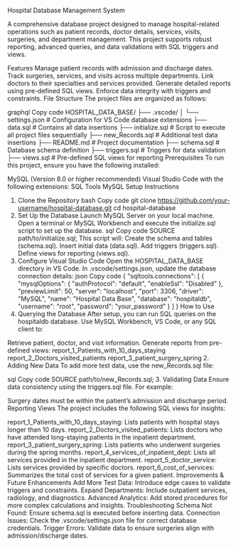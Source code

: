 Hospital Database Management System

A comprehensive database project designed to manage hospital-related operations such as patient records, doctor details, services, visits, surgeries, and department management. This project supports robust reporting, advanced queries, and data validations with SQL triggers and views.

Features
Manage patient records with admission and discharge dates.
Track surgeries, services, and visits across multiple departments.
Link doctors to their specialties and services provided.
Generate detailed reports using pre-defined SQL views.
Enforce data integrity with triggers and constraints.
File Structure
The project files are organized as follows:

graphql
Copy code
HOSPITAL_DATA_BASE/
├── .vscode/
│   └── settings.json     # Configuration for VS Code database extensions
├── data.sql              # Contains all data insertions
├── initialize.sql        # Script to execute all project files sequentially
├── new_Records.sql       # Additional test data insertions
├── README.md             # Project documentation
├── schema.sql            # Database schema definition
├── triggers.sql          # Triggers for data validation
├── views.sql             # Pre-defined SQL views for reporting
Prerequisites
To run this project, ensure you have the following installed:

MySQL (Version 8.0 or higher recommended)
Visual Studio Code with the following extensions:
SQL Tools
MySQL
Setup Instructions
1. Clone the Repository
bash
Copy code
git clone https://github.com/your-username/hospital-database.git
cd hospital-database
2. Set Up the Database
Launch MySQL Server on your local machine.
Open a terminal or MySQL Workbench and execute the initialize.sql script to set up the database.
sql
Copy code
SOURCE path/to/initialize.sql;
This script will:
Create the schema and tables (schema.sql).
Insert initial data (data.sql).
Add triggers (triggers.sql).
Define views for reporting (views.sql).
3. Configure Visual Studio Code
Open the HOSPITAL_DATA_BASE directory in VS Code.
In .vscode/settings.json, update the database connection details:
json
Copy code
{
   "sqltools.connections": [
      {
         "mysqlOptions": {
            "authProtocol": "default",
            "enableSsl": "Disabled"
         },
         "previewLimit": 50,
         "server": "localhost",
         "port": 3306,
         "driver": "MySQL",
         "name": "Hospital Data Base",
         "database": "hospitaldb",
         "username": "root",
         "password": "your_password"
      }
   ]
}
How to Use
1. Querying the Database
After setup, you can run SQL queries on the hospitaldb database. Use MySQL Workbench, VS Code, or any SQL client to:

Retrieve patient, doctor, and visit information.
Generate reports from pre-defined views:
report_1_Patients_with_10_days_staying
report_2_Doctors_visited_patients
report_3_patient_surgery_spring
2. Adding New Data
To add more test data, use the new_Records.sql file:

sql
Copy code
SOURCE path/to/new_Records.sql;
3. Validating Data
Ensure data consistency using the triggers.sql file. For example:

Surgery dates must be within the patient’s admission and discharge period.
Reporting Views
The project includes the following SQL views for insights:

report_1_Patients_with_10_days_staying:
Lists patients with hospital stays longer than 10 days.
report_2_Doctors_visited_patients:
Lists doctors who have attended long-staying patients in the inpatient department.
report_3_patient_surgery_spring:
Lists patients who underwent surgeries during the spring months.
report_4_services_of_inpatient_dept:
Lists all services provided in the inpatient department.
report_5_doctor_service:
Lists services provided by specific doctors.
report_6_cost_of_services:
Summarizes the total cost of services for a given patient.
Improvements & Future Enhancements
Add More Test Data: Introduce edge cases to validate triggers and constraints.
Expand Departments: Include outpatient services, radiology, and diagnostics.
Advanced Analytics: Add stored procedures for more complex calculations and insights.
Troubleshooting
Schema Not Found: Ensure schema.sql is executed before inserting data.
Connection Issues: Check the .vscode/settings.json file for correct database credentials.
Trigger Errors: Validate data to ensure surgeries align with admission/discharge dates.
